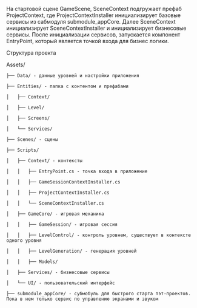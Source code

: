На стартовой сцене GameScene, SceneContext подгружает префаб ProjectContext, где ProjectContextInstaller инициализирует базовые сервисы из сабмодуля submodule_appCore. 
Далее SceneContext инициализирует SceneContextInstaller и инициализирует бизнесовые сервисы.
После инициализации сервисов, запускается компонент EntryPoint, который является точкой входа для бизнес логики.

Структура проекта

Assets/

    ├── Data/ - данные уровней и настройки приложения
    
    ├── Entities/ - папка с контентом и префабами
    
    │   ├── Context/
    
    │   ├── Level/
    
    │   ├── Screens/
    
    │   └── Services/
    
    ├── Scenes/ - сцены
    
    ├── Scripts/
    
    │   ├── Context/ - контексты
    
    │   │   ├── EntryPoint.cs - точка входа в приложение
    
    │   │   ├── GameSessionContextInstaller.cs
    
    │   │   ├── ProjectContextInstaller.cs
    
    │   │   └── SceneContextInstaller.cs
    
    │   ├── GameCore/ - игровая механика
    
    │   │   ├── GameSession/ - игровая сессия 
    
    │   │   ├── LevelControl/ - контроль уровнем, существует в контексте одного уровня
    
    │   │   ├── LevelGeneration/ - генерация уровней 
    
    │   │   ├── Models/ 
    
    │   ├── Services/ - бизнесовые сервисы 
    
    │   └── UI/ - пользовательский интерфейс
    
    ├── submodule_appCore/ - субмобуль для быстрого старта пэт-проектов. Пока в нем только сервис по управлению экранами и звуком




